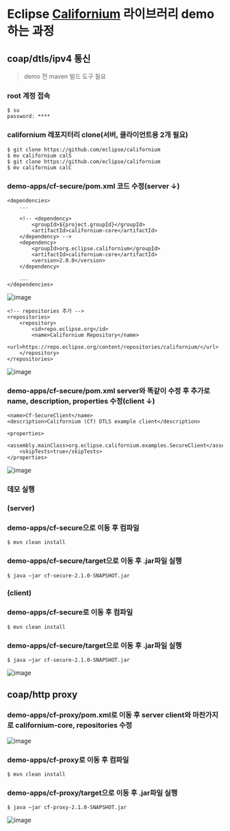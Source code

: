 Eclipse [Californium](https://github.com/eclipse/californium) 라이브러리 demo 하는 과정
===============================================

coap/dtls/ipv4 통신
----------------------------
> demo 전 maven 빌드 도구 필요
### root 계정 접속
<pre><code>$ su
password: ****</code></pre>  

### californium 레포지터리 clone(서버, 클라이언트용 2개 필요)
<pre><code>$ git clone https://github.com/eclipse/californium
$ mv californium calS
$ git clone https://github.com/eclipse/californium
$ mv californium calC</code></pre> 
    

### demo-apps/cf-secure/pom.xml 코드 수정(server ↓)
    <dependencies>
        ...

        <!-- <dependency>
            <groupId>${project.groupId}</groupId>
	        <artifactId>californium-core</artifactId>
        </dependency> -->
        <dependency>
            <groupId>org.eclipse.californium</groupId>
            <artifactId>californium-core</artifactId>
            <version>2.0.0</version>
        </dependency>

        ...
    </dependencies>

![image](https://user-images.githubusercontent.com/47745785/74404108-e4c87b80-4e6c-11ea-9e6e-9b26231ef707.png)

    <!-- repositories 추가 -->
    <repositories>
        <repository>
            <id>repo.eclipse.org</id>
            <name>Californium Repository</name>
            <url>https://repo.eclipse.org/content/repositories/californium/</url>
        </repository>
    </repositories>

![image](https://user-images.githubusercontent.com/47745785/74404326-7afca180-4e6d-11ea-9b83-bc6b8ee6bf9f.png)




### demo-apps/cf-secure/pom.xml server와 똑같이 수정 후 추가로 name, description, properties 수정(client ↓)
    <name>Cf-SecureClient</name>
    <description>Californium (Cf) DTLS example client</description>

    <properties>
        <assembly.mainClass>org.eclipse.californium.examples.SecureClient</assembly.mainClass>
        <skipTests>true</skipTests>
    </properties>

![image](https://user-images.githubusercontent.com/47745785/74404421-cd3dc280-4e6d-11ea-8396-184c9ef2a57c.png)


### 데모 실행
### (server)
### demo-apps/cf-secure으로 이동 후 컴파일
    $ mvn clean install
### demo-apps/cf-secure/target으로 이동 후 .jar파일 실행
    $ java –jar cf-secure-2.1.0-SNAPSHOT.jar

### (client)
### demo-apps/cf-secure로 이동 후 컴파일
    $ mvn clean install
### demo-apps/cf-secure/target으로 이동 후 .jar파일 실행
    $ java –jar cf-secure-2.1.0-SNAPSHOT.jar

![image](https://user-images.githubusercontent.com/47745785/74404622-68369c80-4e6e-11ea-95ba-8b5ef65d177b.png)




coap/http proxy
-----------------------
### demo-apps/cf-proxy/pom.xml로 이동 후 server client와 마찬가지로 californium-core, repositories 수정

![image](https://user-images.githubusercontent.com/47745785/74404696-91572d00-4e6e-11ea-96d9-c315ec7d5c5b.png)

### demo-apps/cf-proxy로 이동 후 컴파일
    $ mvn clean install
### demo-apps/cf-proxy/target으로 이동 후 .jar파일 실행
    $ java –jar cf-proxy-2.1.0-SNAPSHOT.jar

![image](https://user-images.githubusercontent.com/47745785/74404736-aa5fde00-4e6e-11ea-8fc1-42b1be90fd5f.png)





